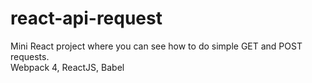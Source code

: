 # react-api-request
Mini React project where you can see how to do simple GET and POST requests.<br/>
Webpack 4, ReactJS, Babel
